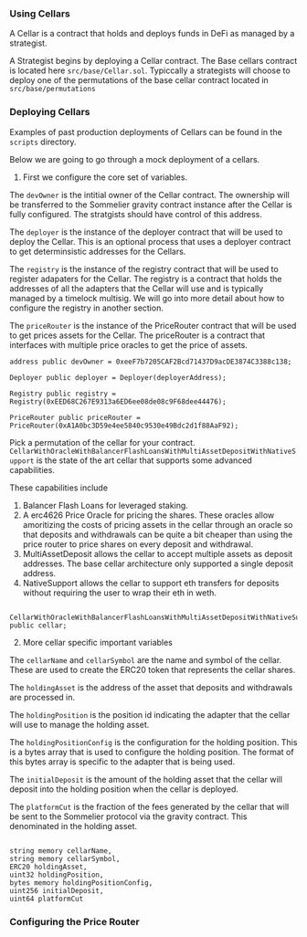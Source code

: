 ### Using Cellars

A Cellar is a contract that holds and deploys funds in DeFi as managed by a strategist.

A Strategist begins by deploying a Cellar contract. The Base cellars contract is located here `src/base/Cellar.sol`. Typiccally a strategists will choose to deploy one of the permutations of the base cellar contract located in `src/base/permutations`


### Deploying Cellars

Examples of past production deployments of Cellars can be found in the `scripts` directory.

Below we are going to go through a mock deployment of a cellars.

1. First we configure the core set of variables.

The `devOwner` is the intitial owner of the Cellar contract. The ownership will be transferred to the Sommelier gravity contract instance after the Cellar is fully configured. The stratgists should have control of this address.

The `deployer` is the instance of the deployer contract that will be used to deploy the Cellar. This is an optional process that uses a deployer contract to get determinsistic addresses for the Cellars.

The `registry` is the instance of the registry contract that will be used to register adapaters for the Cellar. The registry is a contract that holds the addresses of all the adapters that the Cellar will use and is typically managed by a timelock multisig. We will go into more detail about how to configure the registry in another section.

The `priceRouter` is the instance of the PriceRouter contract that will be used to get prices assets for the Cellar. The priceRouter is a contract that interfaces with multiple price oracles to get the price of assets.



``` solidity
address public devOwner = 0xeeF7b7205CAF2Bcd71437D9acDE3874C3388c138;

Deployer public deployer = Deployer(deployerAddress);

Registry public registry = Registry(0xEED68C267E9313a6ED6ee08de08c9F68dee44476);

PriceRouter public priceRouter = PriceRouter(0xA1A0bc3D59e4ee5840c9530e49Bdc2d1f88AaF92);

```

Pick a permutation of the cellar for your contract. `CellarWithOracleWithBalancerFlashLoansWithMultiAssetDepositWithNativeSupport` is the state of the art cellar that supports some advanced capabilities.

These capabilities include

1. Balancer Flash Loans for leveraged staking.
2. A erc4626 Price Oracle for pricing the shares. These oracles allow amoritizing the costs of pricing assets in the cellar through an oracle so that deposits and withdrawals can be quite a bit cheaper than using the price router to price shares on every deposit and withdrawal.
3. MultiAssetDeposit allows the cellar to accept multiple assets as deposit addresses. The base cellar architecture only supported a single deposit address.
4. NativeSupport allows the cellar to support eth transfers for deposits without requiring the user to wrap their eth in weth.


``` solidity

CellarWithOracleWithBalancerFlashLoansWithMultiAssetDepositWithNativeSupport public cellar;
```

2. More cellar specific important variables

The `cellarName` and `cellarSymbol` are the name and symbol of the cellar. These are used to create the ERC20 token that represents the cellar shares.

The `holdingAsset` is the address of the asset that deposits and withdrawals are processed in.

The `holdingPosition` is the position id indicating the adapter that the cellar will use to manage the holding asset.

The `holdingPositionConfig` is the configuration for the holding position. This is a bytes array that is used to configure the holding position. The format of this bytes array is specific to the adapter that is being used.

The `initialDeposit` is the amount of the holding asset that the cellar will deposit into the holding position when the cellar is deployed.

The `platformCut` is the fraction of the fees generated by the cellar that will be sent to the Sommelier protocol via the gravity contract. This denominated in the holding asset.

``` solidity

string memory cellarName,
string memory cellarSymbol,
ERC20 holdingAsset,
uint32 holdingPosition,
bytes memory holdingPositionConfig,
uint256 initialDeposit,
uint64 platformCut
```

### Configuring the Price Router


###

